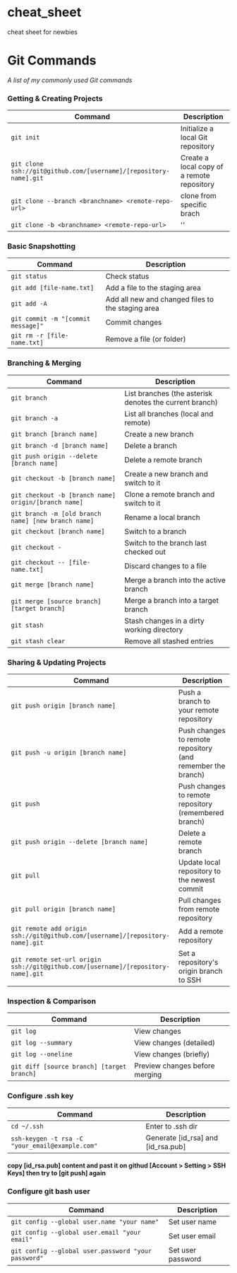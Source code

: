 # cheat_sheet
cheat sheet for newbies

Git Commands
============
_A list of my commonly used Git commands_


### Getting & Creating Projects

| Command | Description |
| ------- | ----------- |
| `git init`| Initialize a local Git repository |
| `git clone ssh://git@github.com/[username]/[repository-name].git` | Create a local copy of a remote repository |
| `git clone --branch <branchname> <remote-repo-url>` | clone from specific brach |
| `git clone -b <branchname> <remote-repo-url>` |   ''  |

### Basic Snapshotting

| Command | Description |
| ------- | ----------- |
| `git status` | Check status |
| `git add [file-name.txt]` | Add a file to the staging area |
| `git add -A` | Add all new and changed files to the staging area |
| `git commit -m "[commit message]"` | Commit changes |
| `git rm -r [file-name.txt]` | Remove a file (or folder) |

### Branching & Merging

| Command | Description |
| ------- | ----------- |
| `git branch` | List branches (the asterisk denotes the current branch) |
| `git branch -a` | List all branches (local and remote) |
| `git branch [branch name]` | Create a new branch |
| `git branch -d [branch name]` | Delete a branch |
| `git push origin --delete [branch name]` | Delete a remote branch |
| `git checkout -b [branch name]` | Create a new branch and switch to it |
| `git checkout -b [branch name] origin/[branch name]` | Clone a remote branch and switch to it |
| `git branch -m [old branch name] [new branch name]` | Rename a local branch |
| `git checkout [branch name]` | Switch to a branch |
| `git checkout -` | Switch to the branch last checked out |
| `git checkout -- [file-name.txt]` | Discard changes to a file |
| `git merge [branch name]` | Merge a branch into the active branch |
| `git merge [source branch] [target branch]` | Merge a branch into a target branch |
| `git stash` | Stash changes in a dirty working directory |
| `git stash clear` | Remove all stashed entries |


### Sharing & Updating Projects

| Command | Description |
| ------- | ----------- |
| `git push origin [branch name]` | Push a branch to your remote repository |
| `git push -u origin [branch name]` | Push changes to remote repository (and remember the branch) |
| `git push` | Push changes to remote repository (remembered branch) |
| `git push origin --delete [branch name]` | Delete a remote branch |
| `git pull` | Update local repository to the newest commit |
| `git pull origin [branch name]` | Pull changes from remote repository |
| `git remote add origin ssh://git@github.com/[username]/[repository-name].git` | Add a remote repository |
| `git remote set-url origin ssh://git@github.com/[username]/[repository-name].git` | Set a repository's origin branch to SSH |

### Inspection & Comparison

| Command | Description |
| ------- | ----------- |
| `git log` | View changes |
| `git log --summary` | View changes (detailed) |
| `git log --oneline` | View changes (briefly) |
| `git diff [source branch] [target branch]` | Preview changes before merging |

### Configure .ssh key 

| Command | Description |
| ------- | ----------- |
| `cd ~/.ssh ` | Enter to .ssh dir |
| `ssh-keygen -t rsa -C "your_email@example.com"` | Generate [id_rsa] and [id_rsa.pub] |
#### copy [id_rsa.pub] content and past it on githud [Account > Setting > SSH Keys] then try to [git push] again

### Configure git bash user
| Command | Description |
| ------- | ----------- |
| `git config --global user.name "your name"` | Set user name |
| `git config --global user.email "your email"` | Set user email |
| `git config --global user.password "your password"` | Set user password |
